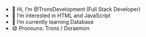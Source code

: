 - 👋 Hi, I’m @TronsDevelopment (Full Stack Developer)
- 👀 I’m interested in HTML and JavaScript
- 🌱 I’m currently learning Database
- 😄 Pronouns: Trons / Doraemon
